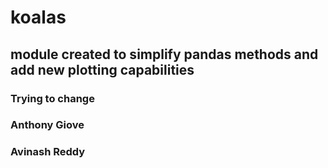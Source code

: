 # koalas
## module created to simplify pandas methods and add new plotting capabilities
### Trying to change
### Anthony Giove
### Avinash Reddy
